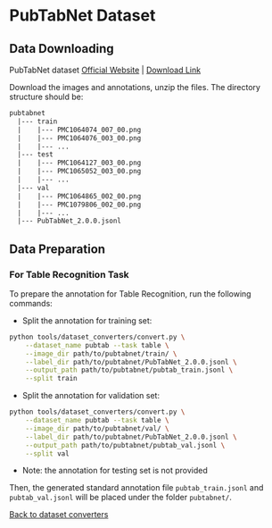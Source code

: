 # PubTabNet Dataset

## Data Downloading

PubTabNet dataset [Official Website](https://developer.ibm.com/exchanges/data/all/pubtabnet/) | [Download Link](https://dax-cdn.cdn.appdomain.cloud/dax-pubtabnet/2.0.0/pubtabnet.tar.gz)

Download the images and annotations, unzip the files. The directory structure should be:

```txt
pubtabnet
  |--- train
  |    |--- PMC1064074_007_00.png
  |    |--- PMC1064076_003_00.png
  |    |--- ...
  |--- test
  |    |--- PMC1064127_003_00.png
  |    |--- PMC1065052_003_00.png
  |    |--- ...
  |--- val
  |    |--- PMC1064865_002_00.png
  |    |--- PMC1079806_002_00.png
  |    |--- ...
  |--- PubTabNet_2.0.0.jsonl
```

## Data Preparation

### For Table Recognition Task

To prepare the annotation for Table Recognition, run the following commands:

- Split the annotation for training set:

```bash
python tools/dataset_converters/convert.py \
    --dataset_name pubtab --task table \
    --image_dir path/to/pubtabnet/train/ \
    --label_dir path/to/pubtabnet/PubTabNet_2.0.0.jsonl \
    --output_path path/to/pubtabnet/pubtab_train.jsonl \
    --split train
```

- Split the annotation for validation set:

```bash
python tools/dataset_converters/convert.py \
    --dataset_name pubtab --task table \
    --image_dir path/to/pubtabnet/val/ \
    --label_dir path/to/pubtabnet/PubTabNet_2.0.0.jsonl \
    --output_path path/to/pubtabnet/pubtab_val.jsonl \
    --split val
```

- Note: the annotation for testing set is not provided

Then, the generated standard annotation file `pubtab_train.jsonl` and `pubtab_val.jsonl` will be placed under the folder `pubtabnet/`.

[Back to dataset converters](converters.md)
